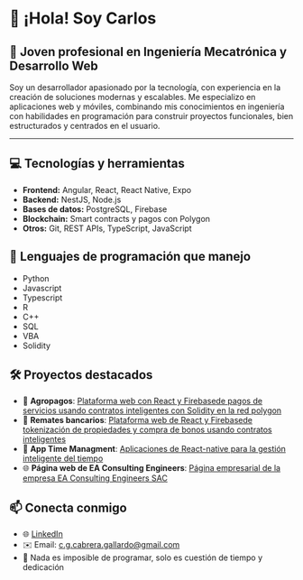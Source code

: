 # 👋 ¡Hola! Soy Carlos

## 🎯 **Joven profesional en Ingeniería Mecatrónica y Desarrollo Web**

Soy un desarrollador apasionado por la tecnología, con experiencia en la creación de soluciones modernas y escalables. Me especializo en aplicaciones web y móviles, combinando mis conocimientos en ingeniería con habilidades en programación para construir proyectos funcionales, bien estructurados y centrados en el usuario.

---
<!--
**CarlosCabreraCG/CarlosCabreraCG** is a ✨ _special_ ✨ repository because its `README.md` (this file) appears on your GitHub profile.

Here are some ideas to get you started:

- 🔭 I’m currently working on ...
- 🌱 I’m currently learning ...
- 👯 I’m looking to collaborate on ...
- 🤔 I’m looking for help with ...
- 💬 Ask me about ...
- 📫 How to reach me: ...
- 😄 Pronouns: ...
- ⚡ Fun fact: ...
-->

## :computer: Tecnologías y herramientas

- **Frontend:** Angular, React, React Native, Expo  
- **Backend:** NestJS, Node.js  
- **Bases de datos:** PostgreSQL, Firebase  
- **Blockchain:** Smart contracts y pagos con Polygon  
- **Otros:** Git, REST APIs, TypeScript, JavaScript

## :space_invader: Lenguajes de programación que manejo
- Python
- Javascript
- Typescript
- R
- C++
- SQL
- VBA
- Solidity

## 🛠️ Proyectos destacados

- 🌱 **Agropagos**: [Plataforma web con React y Firebasede pagos de servicios usando contratos inteligentes con Solidity en la red polygon](https://github.com/CarlosCabreraCG/Agropagos)
- 🏢 **Remates bancarios**: [Plataforma web de React y Firebasede tokenización de propiedades y compra de bonos usando contratos inteligentes](https://github.com/CarlosCabreraCG/RematesBancarios)
- 📱 **App Time Managment**: [Aplicaciones de React-native para la gestión inteligente del tiempo](https://github.com/CarlosCabreraCG/APPGestionTiempo)
- 🌐 **Página web de EA Consulting Engineers**: [Página empresarial de la empresa EA Consulting Engineers SAC](https://github.com/CarlosCabreraCG/EASACweb)

## 📫 Conecta conmigo

- 🌐 [LinkedIn](https://www.linkedin.com/in/carlos-cabrera-gallardo)  
- ✉️ Email: c.g.cabrera.gallardo@gmail.com
- 🧠 Nada es imposible de programar, solo es cuestión de tiempo y dedicación
